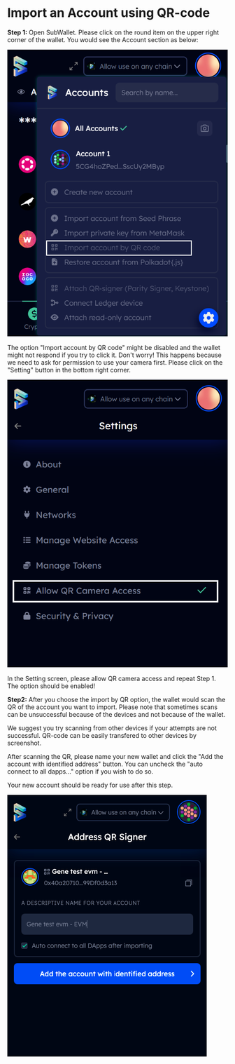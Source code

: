 # Import an Account using QR-code

**Step 1:** Open SubWallet. Please click on the round item on the upper right corner of the wallet. You would see the Account section as below:

![](<../../.gitbook/assets/Screenshot 2023-01-12 153055.png>)

The option "Import account by QR code" might be disabled and the wallet might not respond if you try to click it. Don't worry! This happens because we need to ask for permission to use your camera first. Please click on the "Setting" button in the bottom right corner.

![](<../../.gitbook/assets/Screenshot 2023-01-12 153653.png>)

In the Setting screen, please allow QR camera access and repeat Step 1. The option should be enabled!



**Step2:** After you choose the import by QR option, the wallet would scan the QR of the account you want to import. Please note that sometimes scans can be unsuccessful because of the devices and not because of the wallet.

We suggest you try scanning from other devices if your attempts are not successful. QR-code can be easily transfered to other devices by screenshot.&#x20;

After scanning the QR, please name your new wallet and click the "Add the account with identified address" button. You can uncheck the "auto connect to all dapps..." option if you wish to do so.&#x20;

Your new account should be ready for use after this step.&#x20;

![](../../.gitbook/assets/QR3.png)
